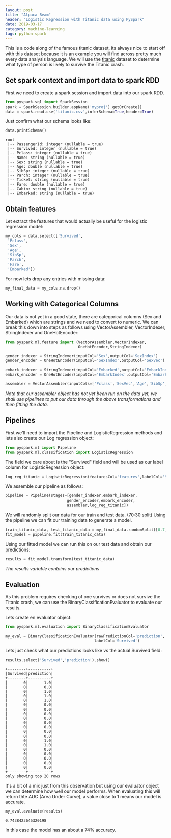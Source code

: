 ```yaml
---
layout: post
title: "Alpaca Beam"
header: "Logistic Regression with Titanic data using PySpark"
date: 2019-03-17
category: machine-learning
tags: python spark
---
```


This is a code along of the famous titanic dataset, its always nice to start off with this dataset because it is an example you will find across pretty much every data analysis language.
We will use the [titanic](https://www.kaggle.com/c/titanic) dataset to determine what type of person is likely to survive the Titanic crash.

## Set spark context and import data to spark RDD

First we need to create a spark session and import data into our spark RDD.

```python
from pyspark.sql import SparkSession
spark = SparkSession.builder.appName('myproj').getOrCreate()
data = spark.read.csv('titanic.csv',inferSchema=True,header=True)
```

Just confirm what our schema looks like:
```python
data.printSchema()
```

    root
     |-- PassengerId: integer (nullable = true)
     |-- Survived: integer (nullable = true)
     |-- Pclass: integer (nullable = true)
     |-- Name: string (nullable = true)
     |-- Sex: string (nullable = true)
     |-- Age: double (nullable = true)
     |-- SibSp: integer (nullable = true)
     |-- Parch: integer (nullable = true)
     |-- Ticket: string (nullable = true)
     |-- Fare: double (nullable = true)
     |-- Cabin: string (nullable = true)
     |-- Embarked: string (nullable = true)
    
    

## Obtain features
Let extract the features that would actually be useful for the logistic regression model:

```python
my_cols = data.select(['Survived',
 'Pclass',
 'Sex',
 'Age',
 'SibSp',
 'Parch',
 'Fare',
 'Embarked'])
```

For now lets drop any entries with missing data:
```python
my_final_data = my_cols.na.drop()
```

## Working with Categorical Columns

Our data is not yet in a good state, there are categorical columns (Sex and Embarked) which are strings and we need to convert to numeric.
We can break this down into steps as follows using VectorAssembler, VectorIndexer, StringIndexer and OneHotEncoder:

```python
from pyspark.ml.feature import (VectorAssembler,VectorIndexer,
                                OneHotEncoder,StringIndexer)

gender_indexer = StringIndexer(inputCol='Sex',outputCol='SexIndex')
gender_encoder = OneHotEncoder(inputCol='SexIndex',outputCol='SexVec')

embark_indexer = StringIndexer(inputCol='Embarked',outputCol='EmbarkIndex')
embark_encoder = OneHotEncoder(inputCol='EmbarkIndex',outputCol='EmbarkVec')

assembler = VectorAssembler(inputCols=['Pclass','SexVec','Age','SibSp','Parch','Fare','EmbarkVec'], outputCol='features')
```
_Note that our assembler object has not yet been run on the data yet, we shall use pipelines to put our data through the above transformations and then fitting the data._


## Pipelines 

First we'll need to import the Pipeline and LogisticRegression methods and lets also create our Log regression object:

```python
from pyspark.ml import Pipeline
from pyspark.ml.classification import LogisticRegression
```

The field we care about is the "Survived" field and will be used as our label column for LogisticRegression object:
```python
log_reg_titanic = LogisticRegression(featuresCol='features',labelCol='Survived')
```

We assemble our pipeline as follows:
```python
pipeline = Pipeline(stages=[gender_indexer,embark_indexer,
                           gender_encoder,embark_encoder,
                           assembler,log_reg_titanic])
```

We will randomly split our data for our train and test data. (70:30 split) 
Using the pipeline we can fit our training data to generate a model.
```python
train_titanic_data, test_titanic_data = my_final_data.randomSplit([0.7,0.3])
fit_model = pipeline.fit(train_titanic_data)
```

Using our fitted model we can run this on our test data and obtain our predictions:
```python
results = fit_model.transform(test_titanic_data)
```
_The results variable contains our predictions_

## Evaluation

As this problem requires checking of one survives or does not survive the Titanic crash, we can use the BinaryClassificationEvaluator to evaluate our results.

Lets create en evaluator object:
```python
from pyspark.ml.evaluation import BinaryClassificationEvaluator

my_eval = BinaryClassificationEvaluator(rawPredictionCol='prediction',
                                       labelCol='Survived')
```

Lets just check what our predictions looks like vs the actual Survived field:
```python
results.select('Survived','prediction').show()
```

    +--------+----------+
    |Survived|prediction|
    +--------+----------+
    |       0|       1.0|
    |       0|       0.0|
    |       0|       1.0|
    |       0|       1.0|
    |       0|       1.0|
    |       0|       0.0|
    |       0|       0.0|
    |       0|       0.0|
    |       0|       0.0|
    |       0|       0.0|
    |       0|       0.0|
    |       0|       0.0|
    |       0|       0.0|
    |       0|       1.0|
    |       0|       1.0|
    |       0|       0.0|
    |       0|       0.0|
    |       0|       0.0|
    |       0|       0.0|
    |       0|       0.0|
    +--------+----------+
    only showing top 20 rows
    
    
It's a bit of a mix just from this observation but using our evaluator object we can determine how well our model performs. 
When evaluating this will return thte AUC (Area Under Curve), a value close to 1 means our model is accurate. 
```python
my_eval.evaluate(results)
```

    0.7438423645320198

In this case the model has an about a 74% accuracy.
